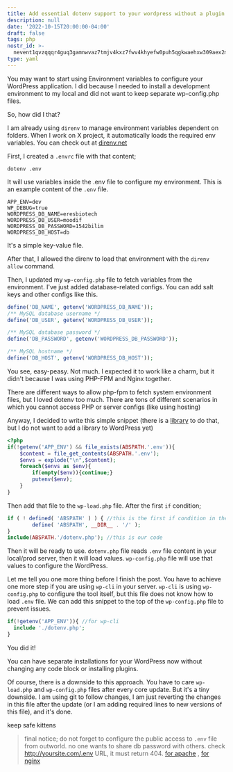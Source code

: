```yaml
---
title: Add essential dotenv support to your wordpress without a plugin
description: null
date: '2022-10-15T20:00:00-04:00'
draft: false
tags: php
nostr_id: >-
  nevent1qvzqqqr4guq3gamnwvaz7tmjv4kxz7fwv4khyefw0puh5qgkwaehxw309aex2mrp0yhxummnw3ezucnpdejqz9rhwden5te0wfjkccte9ejxzmt4wvhxjmcprpmhxue69uhhyetvv9ujuumwdae8gtnnda3kjctvqyxhwumn8ghj7mn0wvhxcmmvqyt8wumn8ghj7un9d3shjtnswf5k6ctv9ehx2aqppamhxue69uhkummnw3ezumt0d5q3vamnwvaz7tmjv4kxz7fwdehhxtnnda3kjctvqyd8wumn8ghj7ctjw35kxmr9wvhxcctev4erxtnwv4mhxqg7waehxw309akkcuewv94kgetwd9azuetyw5h8gu30dehhxarjqqs8jlx9jxhu0400ssps3l45jmsdt62sl58x720ah9v5q79v8h5594g4rrpj2
type: yaml
---
```



You may want to start using Environment variables to configure your WordPress application. I did because I needed to install a development environment to my local and did not want to keep separate wp-config.php files.

So, how did I that?
<!--more-->
I am already using `direnv` to manage environment variables dependent on folders. When I work on X project, it automatically loads the required env variables. You can check out at [direnv.net](direnv.net) 

First, I created a `.envrc` file with that content;

```
dotenv .env
```

It will use variables inside the .env file to configure my environment. This is an example content of the `.env` file.

```
APP_ENV=dev
WP_DEBUG=true
WORDPRESS_DB_NAME=eresbiotech
WORDPRESS_DB_USER=moodif
WORDPRESS_DB_PASSWORD=1542bilim
WORDPRESS_DB_HOST=db
```

It's a simple key-value file. 

After that, I allowed the direnv to load that environment with the `direnv allow` command. 

Then, I updated my `wp-config.php` file to fetch variables from the environment.
I've just added database-related configs. You can add salt keys and other configs like this. 

```php
define('DB_NAME', getenv('WORDPRESS_DB_NAME'));
/** MySQL database username */
define('DB_USER', getenv('WORDPRESS_DB_USER'));

/** MySQL database password */
define('DB_PASSWORD', getenv('WORDPRESS_DB_PASSWORD'));

/** MySQL hostname */
define('DB_HOST', getenv('WORDPRESS_DB_HOST'));
```

You see,  easy-peasy. Not much. I expected it to work like a charm, but it didn't because I was using PHP-FPM and Nginx together. 

There are different ways to allow php-fpm to fetch system environment files, but I loved dotenv too much. There are tons of different scenarios in which you cannot access PHP or server configs (like using hosting)

Anyway, I decided to write this simple snippet (there is a [library](https://github.com/vlucas/phpdotenv) to do that, but I do not want to add a library to WordPress yet) 

```php
<?php
if(!getenv('APP_ENV') && file_exists(ABSPATH.'.env')){
    $content = file_get_contents(ABSPATH.'.env');
    $envs = explode("\n",$content);
    foreach($envs as $env){
        if(empty($env)){continue;}
        putenv($env);
    }
}
```
Then add that file to the `wp-load.php` file. After the first `if` condition;

```php
if ( ! defined( 'ABSPATH' ) ) { //this is the first if condition in the file
        define( 'ABSPATH', __DIR__ . '/' );
}
include(ABSPATH.'/dotenv.php'); //this is our code
```

Then it will be ready to use. `dotenv.php` file reads `.env` file content in your local/prod server, then it will load values. `wp-config.php` file will use that values to configure the WordPress.

Let me tell you one more thing before I finish the post. You have to achieve one more step if you are using `wp-cli` in your server. `wp-cli` is using `wp-config.php` to configure the tool itself, but this file does not know how to load `.env` file. We can add this snippet to the top of the `wp-config.php` file to prevent issues.

```php
if(!getenv('APP_ENV')){ //for wp-cli
  include './dotenv.php';
}
```

You did it!

You can have separate installations for your WordPress now without changing any code block or installing plugins. 

Of course, there is a downside to this approach. You have to care `wp-load.php` and `wp-config.php` files after every core update. But it's a tiny downside. I am using git to follow changes, I am just reverting the changes in this file after the update (or I am adding required lines to new versions of this file), and it's done.

keep safe kittens

> final notice; do not forget to configure the public access to `.env` file from outworld. no one wants to share db password with others. check http://yoursite.com/.env URL, it must return 404.  [for apache](https://www.google.it/search?q=how+to+deny+access+to+file+htaccess) , [for nginx](https://www.google.it/search?q=how+to+deny+access+to+file+nginx)

